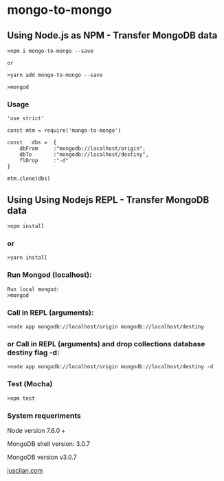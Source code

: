 # mongo-to-mongo

## Using Node.js as NPM - Transfer MongoDB data


```
>npm i mongo-to-mongo --save

or

>yarn add mongo-to-mongo --save
```

```
>mongod
```

### Usage

```
'use strict'

const mtm = require('mongo-to-mongo')

const   dbs =  {
    dbFrom     :"mongodb://localhost/origin",
    dbTo       :"mongodb://localhost/destiny",
    flDrop     :"-d"
}

mtm.clone(dbs)
```

## Using  Using Nodejs REPL - Transfer MongoDB data

```
>npm install 
```

### or

```
>yarn install
```

### Run Mongod (localhost):

```
Run local mongod: 
>mongod
```


### Call in REPL (arguments):

```
>node app mongodb://localhost/origin mongodb://localhost/destiny
```

### or Call in REPL (arguments) and drop collections database destiny flag -d:

```
>node app mongodb://localhost/origin mongodb://localhost/destiny -d
```

### Test (Mocha)

```
>npm test
```

### System requeriments

Node version 7.6.0 +

MongoDB shell version: 3.0.7

MongoDB version v3.0.7



[juscilan.com](http://juscilan.com)






